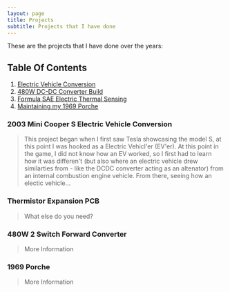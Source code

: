 ```yaml
---
layout: page
title: Projects
subtitle: Projects that I have done
---
```


These are the projects that I have done over the years:
## Table Of Contents
1. [Electric Vehicle Conversion](#2003-Mini-Cooper-S-Electric-Vehicle-Conversion)
2. [480W DC-DC Converter Build](#480W-2-Switch-Forward-Converter)
3. [Formula SAE Electric Thermal Sensing](#Thermistor-Expansion-PCB)
4. [Maintaining my 1969 Porche](#1969-Porche)



### 2003 Mini Cooper S Electric Vehicle Conversion  <a name="Electric Vehicle Conversion"></a>

>This project began when I first saw Tesla showcasing the model S, at this point I was hooked as a Electric Vehicl'er (EV'er). At this point in the game, I did not know how an EV worked, so I first had to learn how it was differen't (but also where an electric vehicle drew similarties from - like the DCDC converter acting as an altenator) from an internal combustion engine vehicle. From there, seeing how an electic vehicle...

### Thermistor Expansion PCB

>What else do you need?

### 480W 2 Switch Forward Converter

>More Information

### 1969 Porche <a name="Maintaining my 1969 Porche"></a>

>More Information
